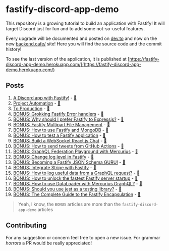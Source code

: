 # fastify-discord-app-demo

This repository is a growing tutorial to build an application with Fastify!
It will target Discord just for fun and to add some not-so-useful features.

Every upgrade will be documented and posted on [dev.to](https://dev.to/eomm) and now on the new [backend.cafe/](https://backend.cafe/) site!
Here you will find the source code and the commit history!

To see the last version of the application, it is published at [https://fastify-discord-app-demo.herokuapp.com/](https://fastify-discord-app-demo.herokuapp.com/) 

## Posts

1. [A Discord app with Fastify!](https://dev.to/eomm/a-discord-app-with-fastify-3h8c) - [📝](./posts/01-init-application.md)
1. [Project Automation](https://dev.to/eomm/project-automation-2bee) - [📝](./posts/02-project-automation.md)
1. [To Production](https://dev.to/eomm/fastify-demo-goes-to-production-499c) - [📝](./posts/03-to-production.md)
1. [BONUS: Grokking Fastify Error handlers](https://dev.to/eomm/fastify-error-handlers-53ol) - [📝](./posts/bonus-error-handler.md)
1. [BONUS: Why should I prefer Fastify to Expressjs?](https://dev.to/eomm/why-should-i-prefer-fastify-to-expressjs-44c4) - [📝](./posts/bonus-why-fastify.md)
1. [BONUS: Fastify Multipart File Management](https://backend.cafe/fastify-multipart-upload) - [📝](./posts/bonus-multipart-breakdown.md)
1. [BONUS: How to use Fastify and MongoDB](https://backend.cafe/how-to-use-fastify-and-mongodb) - [📝](./posts/bonus-mongodb.md)
1. [BONUS: How to test a Fastify application](https://backend.cafe/how-to-test-a-fastify-application) - [📝](./posts/bonus-mongodb-test.md)
1. [BONUS: Build a WebSocket React.js Chat](https://backend.cafe/fastify-websocket-react-chat) - [📝](./posts/bonus-web-socket-chat.md)
1. [BONUS: How to send tweets from GitHub Actions](https://backend.cafe/how-to-send-tweets-from-github-actions) - [📝](./posts/bonus-tweet-new-releases.md)
1. [BONUS: GraphQL Federation Playground with Mercurius](https://backend.cafe/graphql-federation-playground-with-mercurius) - [📝](./bonus/graphql-federation/README.md)
1. [BONUS: Change log level in Fastify](https://backend.cafe/how-to-change-the-log-level-at-runtime-in-fastify) - [📝](./posts/bonus-change-log-level.md)
1. [BONUS: Becoming a Fastify JSON Schema GURU!](https://backend.cafe/becoming-a-fastify-json-schema-guru) - [📝](./posts/bonus-schema-guru.md)
1. [BONUS: Integrate Stripe with Fastify](https://backend.cafe/integrate-stripe-with-fastify) - [📝](./posts/bonus-stripe.md)
1. [BONUS: How to log useful data from a GraphQL request?](https://backend.cafe/how-to-log-useful-data-from-a-graphql-request) - [📝](./posts/bonus-mercurius-logging.md)
1. [BONUS: How to unlock the fastest Fastify server startup](https://backend.cafe/how-to-unlock-the-fastest-fastify-server-startup) - [📝](./posts/bonus-faster-startup.md)
1. [BONUS: How to use DataLoader with Mercurius GraphQL?](https://backend.cafe/how-to-use-dataloader-with-mercurius-graphql) - [📝](./posts/bonus-mercurius-loaders.md)
1. [BONUS: Should you use jest as a testing library?](https://backend.cafe/should-you-use-jest-as-a-testing-library) - [📝](./posts/bonus-jest-instanceof.md)
1. [BONUS: The Complete Guide to the Fastify Encapsulation](https://backend.cafe/the-complete-guide-to-the-fastify-plugin-system) - [📝](./posts/bonus-fastify-encapsulation.md)


> Yeah, I know, the `BONUS` articles are more than the `fastify-discord-app-demo` articles

## Contributing

For any suggestion or concern feel free to open a new issue.
For grammar _horrors_ a PR would be really appreciated!

